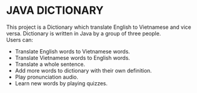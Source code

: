 # JAVA DICTIONARY
This project is a Dictionary which translate English to Vietnamese and vice versa.
Dictionary is written in Java by a group of three people.<br/>
Users can:
  -  Translate English words to Vietnamese words.
  -  Translate Vietnamese words to English words.
  -  Translate a whole sentence.
  -  Add more words to dictionary with their own definition.
  -  Play pronunciation audio.
  -  Learn new words by playing quizzes.
